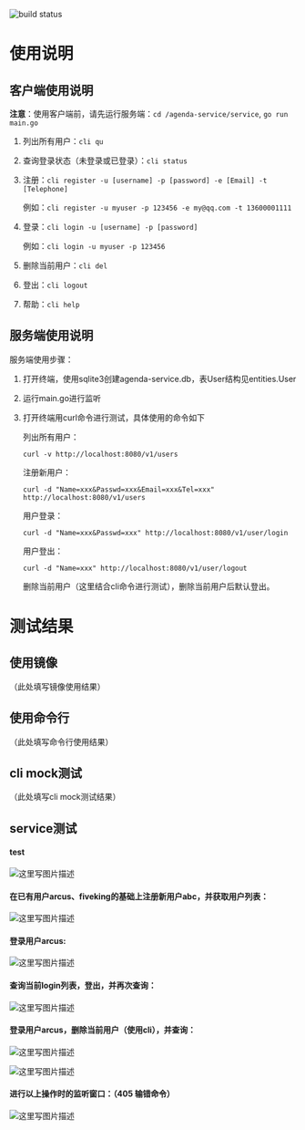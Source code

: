 ![build status](https://travis-ci.org/RowlingWu/agenda-service.svg?branch=master)

# 使用说明

## 客户端使用说明

**注意**：使用客户端前，请先运行服务端：`cd /agenda-service/service`, `go run main.go`

1. 列出所有用户：`cli qu`

2. 查询登录状态（未登录或已登录）：`cli status`

3. 注册：`cli register -u [username] -p [password] -e [Email] -t [Telephone]`

    例如：`cli register -u myuser -p 123456 -e my@qq.com -t 13600001111`

4. 登录：`cli login -u [username] -p [password]`

    例如：`cli login -u myuser -p 123456`

5. 删除当前用户：`cli del`

6. 登出：`cli logout`

7. 帮助：`cli help`

## 服务端使用说明

服务端使用步骤：

1. 打开终端，使用sqlite3创建agenda-service.db，表User结构见entities.User

2.  运行main.go进行监听

3.  打开终端用curl命令进行测试，具体使用的命令如下

	列出所有用户：

	`curl -v http://localhost:8080/v1/users`

	注册新用户：

	`curl -d "Name=xxx&Passwd=xxx&Email=xxx&Tel=xxx" http://localhost:8080/v1/users`

	用户登录：

	`curl -d "Name=xxx&Passwd=xxx" http://localhost:8080/v1/user/login`

	用户登出：

	`curl -d "Name=xxx" http://localhost:8080/v1/user/logout`

	删除当前用户（这里结合cli命令进行测试），删除当前用户后默认登出。

# 测试结果

## 使用镜像

（此处填写镜像使用结果）

## 使用命令行

（此处填写命令行使用结果）

## cli mock测试

（此处填写cli mock测试结果）

## service测试

#### test

![这里写图片描述](http://img.blog.csdn.net/20171218150921479?watermark/2/text/aHR0cDovL2Jsb2cuY3Nkbi5uZXQvbGVwcmVjaGF1bl8=/font/5a6L5L2T/fontsize/400/fill/I0JBQkFCMA==/dissolve/70/gravity/SouthEast)

####  在已有用户arcus、fiveking的基础上注册新用户abc，并获取用户列表：

![这里写图片描述](http://img.blog.csdn.net/20171218145048474?watermark/2/text/aHR0cDovL2Jsb2cuY3Nkbi5uZXQvbGVwcmVjaGF1bl8=/font/5a6L5L2T/fontsize/400/fill/I0JBQkFCMA==/dissolve/70/gravity/SouthEast)

####  登录用户arcus:

![这里写图片描述](http://img.blog.csdn.net/20171218145511127?watermark/2/text/aHR0cDovL2Jsb2cuY3Nkbi5uZXQvbGVwcmVjaGF1bl8=/font/5a6L5L2T/fontsize/400/fill/I0JBQkFCMA==/dissolve/70/gravity/SouthEast)

####  查询当前login列表，登出，并再次查询：

![这里写图片描述](http://img.blog.csdn.net/20171218145715706?watermark/2/text/aHR0cDovL2Jsb2cuY3Nkbi5uZXQvbGVwcmVjaGF1bl8=/font/5a6L5L2T/fontsize/400/fill/I0JBQkFCMA==/dissolve/70/gravity/SouthEast)

#### 登录用户arcus，删除当前用户（使用cli），并查询：

![这里写图片描述](http://img.blog.csdn.net/20171218150242144?watermark/2/text/aHR0cDovL2Jsb2cuY3Nkbi5uZXQvbGVwcmVjaGF1bl8=/font/5a6L5L2T/fontsize/400/fill/I0JBQkFCMA==/dissolve/70/gravity/SouthEast)

![这里写图片描述](http://img.blog.csdn.net/20171218150155244?watermark/2/text/aHR0cDovL2Jsb2cuY3Nkbi5uZXQvbGVwcmVjaGF1bl8=/font/5a6L5L2T/fontsize/400/fill/I0JBQkFCMA==/dissolve/70/gravity/SouthEast)

#### 进行以上操作时的监听窗口：（405 输错命令）

![这里写图片描述](http://img.blog.csdn.net/20171218150351279?watermark/2/text/aHR0cDovL2Jsb2cuY3Nkbi5uZXQvbGVwcmVjaGF1bl8=/font/5a6L5L2T/fontsize/400/fill/I0JBQkFCMA==/dissolve/70/gravity/SouthEast)



